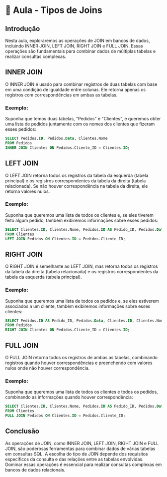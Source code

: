 # 📘 Aula - Tipos de Joins

## Introdução

Nesta aula, exploraremos as operações de JOIN em bancos de dados, incluindo INNER JOIN, LEFT JOIN, RIGHT JOIN e FULL JOIN. Essas operações são fundamentais para combinar dados de múltiplas tabelas e realizar consultas complexas.

## INNER JOIN

O INNER JOIN é usado para combinar registros de duas tabelas com base em uma condição de igualdade entre colunas. Ele retorna apenas os registros com correspondências em ambas as tabelas.

### Exemplo:

Suponha que temos duas tabelas, "Pedidos" e "Clientes", e queremos obter uma lista de pedidos juntamente com os nomes dos clientes que fizeram esses pedidos:
```sql
SELECT Pedidos.ID, Pedidos.Data, Clientes.Nome
FROM Pedidos
INNER JOIN Clientes ON Pedidos.Cliente_ID = Clientes.ID;
```

## LEFT JOIN

O LEFT JOIN retorna todos os registros da tabela da esquerda (tabela principal) e os registros correspondentes da tabela da direita (tabela relacionada). Se não houver correspondência na tabela da direita, ele retorna valores nulos.

### Exemplo:

Suponha que queremos uma lista de todos os clientes e, se eles tiverem feito algum pedido, também exibiremos informações sobre esses pedidos:
```sql
SELECT Clientes.ID, Clientes.Nome, Pedidos.ID AS Pedido_ID, Pedidos.Data
FROM Clientes
LEFT JOIN Pedidos ON Clientes.ID = Pedidos.Cliente_ID;
```

## RIGHT JOIN

O RIGHT JOIN é semelhante ao LEFT JOIN, mas retorna todos os registros da tabela da direita (tabela relacionada) e os registros correspondentes da tabela da esquerda (tabela principal).

### Exemplo:

Suponha que queremos uma lista de todos os pedidos e, se eles estiverem associados a um cliente, também exibiremos informações sobre esses clientes:
```sql
SELECT Pedidos.ID AS Pedido_ID, Pedidos.Data, Clientes.ID, Clientes.Nome
FROM Pedidos
RIGHT JOIN Clientes ON Pedidos.Cliente_ID = Clientes.ID;
```

## FULL JOIN

O FULL JOIN retorna todos os registros de ambas as tabelas, combinando registros quando houver correspondências e preenchendo com valores nulos onde não houver correspondência.

### Exemplo:

Suponha que queremos uma lista de todos os clientes e todos os pedidos, combinando as informações quando houver correspondência:
```sql
SELECT Clientes.ID, Clientes.Nome, Pedidos.ID AS Pedido_ID, Pedidos.Data
FROM Clientes
FULL JOIN Pedidos ON Clientes.ID = Pedidos.Cliente_ID;
```

## Conclusão

As operações de JOIN, como INNER JOIN, LEFT JOIN, RIGHT JOIN e FULL JOIN, são poderosas ferramentas para combinar dados de várias tabelas em consultas SQL. A escolha do tipo de JOIN depende dos requisitos específicos da consulta e das relações entre as tabelas envolvidas. Dominar essas operações é essencial para realizar consultas complexas em bancos de dados relacionais.